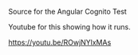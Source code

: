 Source for the Angular Cognito Test

Youtube for this showing how it runs.

https://youtu.be/ROwjNYlxMAs